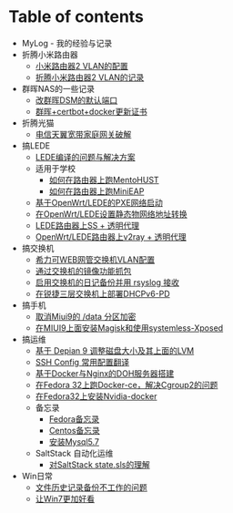 # Table of contents

* MyLog - 我的经验与记录
* 折腾小米路由器
  * [小米路由器2 VLAN的配置](HomeNetwork/mirother/MiRother2_Vlan_wiki.md)
  * [折腾小米路由器2 VLAN的记录](HomeNetwork/mirother/MiRother2_Vlan_Story.md)
* 群晖NAS的一些记录
  * [改群晖DSM的默认端口](HomeNetwork/NAS/ChangeSynologyNginxPoint.md)
  * [群晖+certbot+docker更新证书](HomeNetwork/NAS/UpdateSynoCertByDocker.md)
* 折腾光猫
  * [电信天翼宽带家庭网关破解](HomeNetwork/Telecom/Hack_To_Telecom_device.md)
* 搞LEDE
  * [LEDE编译的问题与解决方案](lede/Make-problem/Problem.md)
  * 适用于学校
    * [如何在路由器上跑MentoHUST](lede/Common_options/ForSchoolUseRuijie.md)
    * [如何在路由器上跑MiniEAP](lede/Common_options/ForSchoolUseRuijie2.md)
  * [基于OpenWrt/LEDE的PXE网络启动](lede/Common_options/PXEBoot.md)
  * [在OpenWrt/LEDE设置静态物网络地址转换](lede/Common_options/StaticNat.md)
  * [LEDE路由器上SS + 透明代理](lede/Common_options/ShadowSockOnLEDE.md)
  * [OpenWrt/LEDE路由器上v2ray + 透明代理](lede/Common_options/v2rayOnOpenwrt.md)
* 搞交换机
  * [希力可WEB网管交换机VLAN配置](switch/siri-switch/web_managed.md)
  * [通过交换机的镜像功能抓包](switch/universal/GetPackageByMonitor.md)
  * [启用交换机的日记备份并用 rsyslog 接收](switch/universal/LogServer-linux.md)
  * [在锐捷三层交换机上部署DHCPv6-PD](switch/universal/DHCPv6-PDOnRuijieSwitch.md)
* 搞手机
  * [取消Miui9的 /data 分区加密](phone/Mi5-Miui9-SDK24/DisableEncryption.md)
  * [在MIUI9上面安装Magisk和使用systemless-Xposed](phone/Mi5-Miui9-SDK24/UseMagiskXposed.md)
* 搞运维
  * [基于 Depian 9 调整磁盘大小及其上面的LVM](linux/Resize_disk_and_LVM.md)
  * [SSH Config 常用配置翻译](linux/SSH_Config.md)
  * [基于Docker与Nginx的DOH服务器搭建](linux/DNS_over_HTTPS.md)
  * [在Fedora 32上跑Docker-ce，解决Cgroup2的问题](linux/Fedora32_Cgroup2_docker.md)
  * [在Fedora32上安装Nvidia-docker](linux/InstallNvidiaDockerOnFedora32.md)
  * 备忘录
    * [Fedora备忘录](linux/Fedora备忘录.md)
    * [Centos备忘录](linux/Centos备忘录.md)
    * [安装Mysql5.7](linux/mysql/Mysql57Install.md)
  * SaltStack 自动化运维
    * [对SaltStack state.sls的理解](linux/SaltStack/state_sls_simple.md)
* Win日常
  * [文件历史记录备份不工作的问题](windows/FileHistory_not_work.md)
  * [让Win7更加好看](windows/MakeWin7Beatiful.md)
  